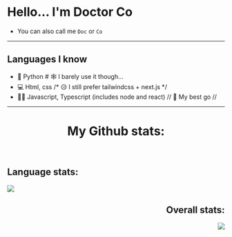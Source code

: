 # Hello... I'm Doctor Co
-  You can also call me ` Doc ` or ` Co `
---

## Languages I know
- 🐍 Python          <span color="green"># 🕸 I barely use it though...</span>
- 💻 Html, css       <span color="cyan">/* 😥 I still prefer tailwindcss + next.js */</span>
- 👨‍💻 Javascript, Typescript (includes node and react)  <span color="pink">// 🥳 My best go //</span>
---
<h1 align="center"> My Github stats: </h1>
<br/>

<h2 align="left"> Language stats: </h1>
<p align="left"><img src='https://github-readme-stats.vercel.app/api/top-langs/?username=DoctorCo&show_icons=true&theme=radical&locale=en'></img></p>
<h2 align="right"<h2> Overall stats: </h2>
<p align="right"><img src='https://github-readme-stats.vercel.app/api?username=DoctorCo&show_icons=true&theme=radical'></img></p>
